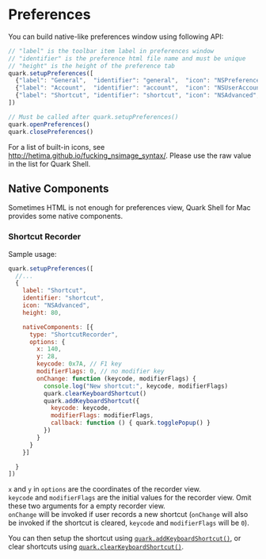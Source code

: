 # Preferences

You can build native-like preferences window using following API:

```js
// "label" is the toolbar item label in preferences window
// "identifier" is the preference html file name and must be unique
// "height" is the height of the preference tab
quark.setupPreferences([
  {"label": "General",  "identifier": "general",  "icon": "NSPreferencesGeneral", "height": 192},
  {"label": "Account",  "identifier": "account",  "icon": "NSUserAccounts",       "height": 102},
  {"label": "Shortcut", "identifier": "shortcut", "icon": "NSAdvanced",           "height": 120}
])

// Must be called after quark.setupPreferences()
quark.openPreferences()
quark.closePreferences()
```

For a list of built-in icons, see http://hetima.github.io/fucking_nsimage_syntax/. Please use the raw value in the list for Quark Shell.

## Native Components

Sometimes HTML is not enough for preferences view, Quark Shell for Mac provides some native components.

### Shortcut Recorder

Sample usage:

```js
quark.setupPreferences([
  //...
  {
    label: "Shortcut",
    identifier: "shortcut",
    icon: "NSAdvanced",
    height: 80,

    nativeComponents: [{
      type: "ShortcutRecorder",
      options: {
        x: 140,
        y: 28,
        keycode: 0x7A, // F1 key
        modifierFlags: 0, // no modifier key
        onChange: function (keycode, modifierFlags) {
          console.log("New shortcut:", keycode, modifierFlags)
          quark.clearKeyboardShortcut()
          quark.addKeyboardShortcut({
            keycode: keycode,
            modifierFlags: modifierFlags,
            callback: function () { quark.togglePopup() }
          })
        }
      }
    }]

  }
])
```

`x` and `y` in `options` are the coordinates of the recorder view.  
`keycode` and `modifierFlags` are the initial values for the recorder view. Omit these two arguments for a empty recorder view.  
`onChange` will be invoked if user records a new shortcut (`onChange` will also be invoked if the shortcut is cleared, `keycode` and `modifierFlags` will be `0`).

You can then setup the shortcut using [`quark.addKeyboardShortcut()`](https://github.com/HackPlan/quark-shell-mac#api), or clear shortcuts using [`quark.clearKeyboardShortcut()`](https://github.com/HackPlan/quark-shell-mac#api).
